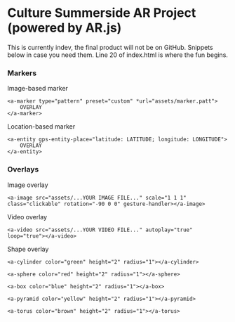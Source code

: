 # Culture Summerside AR Project (powered by AR.js)
This is currently indev, the final product will not be on GitHub. Snippets below in case you need them. Line 20 of index.html is where the fun begins.

### Markers
Image-based marker
```
<a-marker type="pattern" preset="custom" *url="assets/marker.patt">
    OVERLAY
</a-marker>
```
Location-based marker
```
<a-entity gps-entity-place="latitude: LATITUDE; longitude: LONGITUDE">
    OVERLAY
</a-entity>
```
### Overlays
Image overlay
```
<a-image src="assets/...YOUR IMAGE FILE..." scale="1 1 1" class="clickable" rotation="-90 0 0" gesture-handler></a-image>
```
Video overlay
```
<a-video src="assets/...YOUR VIDEO FILE..." autoplay="true" loop="true"></a-video>
```
Shape overlay
```
<a-cylinder color="green" height="2" radius="1"></a-cylinder>
```
```
<a-sphere color="red" height="2" radius="1"></a-sphere>
```
```
<a-box color="blue" height="2" radius="1"></a-box>
```
```
<a-pyramid color="yellow" height="2" radius="1"></a-pyramid>
```
```
<a-torus color="brown" height="2" radius="1"></a-torus>
```
